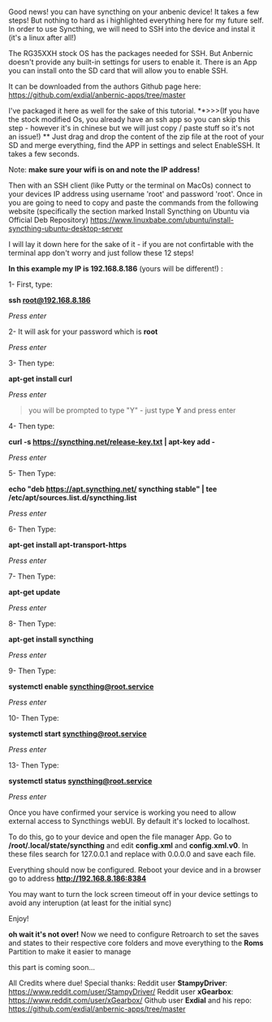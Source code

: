 Good news! you can have syncthing on your anbenic device!
It takes a few steps! But nothing to hard as i highlighted everything here for my future self.
In order to use Syncthing, we will need to SSH into the device and instal it (it's a linux after all!)

The RG35XXH stock OS has the packages needed for SSH. But Anbernic doesn't provide any built-in settings for users to enable it. 
There is an App you can install onto the SD card that will allow you to enable SSH. 

It can be downloaded from the authors Github page here: 
https://github.com/exdial/anbernic-apps/tree/master


I've packaged it here as well for the sake of this tutorial. 
**>>>(If you have the stock modified Os, you already have an ssh app so you can skip this step - however it's in chinese but we will just copy / paste stuff so it's not an issue!)
**
Just drag and drop the content of the zip file at the root of your SD and merge everything, find the APP in settings and select EnableSSH. 
It takes a few seconds. 

Note: **make sure your wifi is on and note the IP address!**

Then with an SSH client (like Putty or the terminal on MacOs) connect to your devices IP address using username 'root' and password 'root'. 
Once in you are going to need to copy and paste the commands from the following website (specifically the section marked Install Syncthing on Ubuntu via Official Deb Repository) 
https://www.linuxbabe.com/ubuntu/install-syncthing-ubuntu-desktop-server

I will lay it down here for the sake of it - if you are not confirtable with the terminal app don't worry and just follow these 12 steps!

**In this example my IP is 192.168.8.186** (yours will be different!) :

1- First, type:

**ssh root@192.168.8.186**

_Press enter_


2- It will ask for your password which is **root**

_Press enter_


3- Then type:

**apt-get install curl**

_Press enter_
> you will be prompted to type "Y" - just type **Y** and press enter

4- Then type:

**curl -s https://syncthing.net/release-key.txt | apt-key add -**

_Press enter_


5- Then Type:

**echo "deb https://apt.syncthing.net/ syncthing stable" | tee /etc/apt/sources.list.d/syncthing.list**

_Press enter_


6- Then Type:

**apt-get install apt-transport-https**

_Press enter_


7- Then Type:

**apt-get update**

_Press enter_


8- Then Type:

**apt-get install syncthing**

_Press enter_


9- Then Type:

**systemctl enable syncthing@root.service**

_Press enter_


10- Then Type:

**systemctl start syncthing@root.service**

_Press enter_


13- Then Type:

**systemctl status syncthing@root.service**

_Press enter_



Once you have confirmed your service is working you need to allow external access to Syncthings webUI.
By default it's locked to localhost. 

To do this, go to your device and open the file manager App.
Go to **/root/.local/state/syncthing** and edit **config.xml** and **config.xml.v0**. 
In these files search for 127.0.0.1 and replace with 0.0.0.0 and save each file.

Everything should now be configured. 
Reboot your device and in a browser go to address **http://192.168.8.186:8384**

You may want to turn the lock screen timeout off in your device settings to avoid any interuption (at least for the initial sync)

Enjoy! 

**oh wait it's not over!** 
Now we need to configure Retroarch to set the saves and states to their respective core folders and move everything to the **Roms** Partition to make it easier to manage

this part is coming soon...


All Credits where due!
Special thanks:
Reddit user **StampyDriver**: https://www.reddit.com/user/StampyDriver/
Reddit user **xGearbox**: https://www.reddit.com/user/xGearbox/ 
Github user **Exdial** and his repo: https://github.com/exdial/anbernic-apps/tree/master

